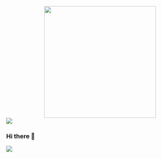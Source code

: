 <div id="header" align="center">
  <img src="https://media.giphy.com/media/paTz7UZbPfTZFRYnnB/giphy.gif" width="300"/>
</div>

<img src="https://img.shields.io/badge/LinkedIn-0077B5?style=for-the-badge&logo=linkedin&logoColor=white" />


### Hi there 👋

<img src="https://github-readme-stats.vercel.app/api/top-langs/?username=sonjaslawek" />


<!--
**sonjaslawek/sonjaslawek** is a ✨ _special_ ✨ repository because its `README.md` (this file) appears on your GitHub profile.

Here are some ideas to get you started:

- 🔭 I’m currently working on ...
- 🌱 I’m currently learning ...
- 👯 I’m looking to collaborate on ...
- 🤔 I’m looking for help with ...
- 💬 Ask me about ...
- 📫 How to reach me: ...
- 😄 Pronouns: ...
- ⚡ Fun fact: ...
-->
